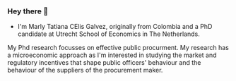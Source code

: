 ### Hey there 👋


- I'm Marly Tatiana CElis Galvez, originally from Colombia and a PhD candidate at Utrecht School of Economics in The Netherlands.

My Phd research focusses on effective public procurment. My research has a microeconomic approach as I'm interested in studying the market and regulatory incentives that shape public officers' behaviour and the behaviour of the suppliers of the procurement maker.
